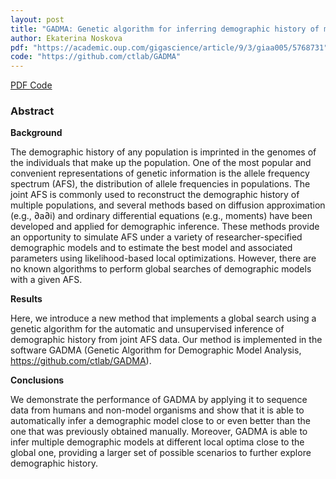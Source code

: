 ```yaml
---
layout: post
title: "GADMA: Genetic algorithm for inferring demographic history of multiple populations from allele frequency spectrum data"
author: Ekaterina Noskova
pdf: "https://academic.oup.com/gigascience/article/9/3/giaa005/5768731"
code: "https://github.com/ctlab/GADMA"
---
```


<a class="btn btn-outline-success" href="https://academic.oup.com/gigascience/article/9/3/giaa005/5768731"> PDF </a>
<a class="btn btn-outline-success" href="https://github.com/ctlab/GADMA"> Code </a>

### Abstract
**Background**

The demographic history of any population is imprinted in the genomes of the individuals that make up the population. One of the most popular and convenient representations of genetic information is the allele frequency spectrum (AFS), the distribution of allele frequencies in populations. The joint AFS is commonly used to reconstruct the demographic history of multiple populations, and several methods based on diffusion approximation (e.g., ∂a∂i) and ordinary differential equations (e.g., moments) have been developed and applied for demographic inference. These methods provide an opportunity to simulate AFS under a variety of researcher-specified demographic models and to estimate the best model and associated parameters using likelihood-based local optimizations. However, there are no known algorithms to perform global searches of demographic models with a given AFS.

**Results**

Here, we introduce a new method that implements a global search using a genetic algorithm for the automatic and unsupervised inference of demographic history from joint AFS data. Our method is implemented in the software GADMA (Genetic Algorithm for Demographic Model Analysis, https://github.com/ctlab/GADMA).

**Conclusions**

We demonstrate the performance of GADMA by applying it to sequence data from humans and non-model organisms and show that it is able to automatically infer a demographic model close to or even better than the one that was previously obtained manually. Moreover, GADMA is able to infer multiple demographic models at different local optima close to the global one, providing a larger set of possible scenarios to further explore demographic history.
